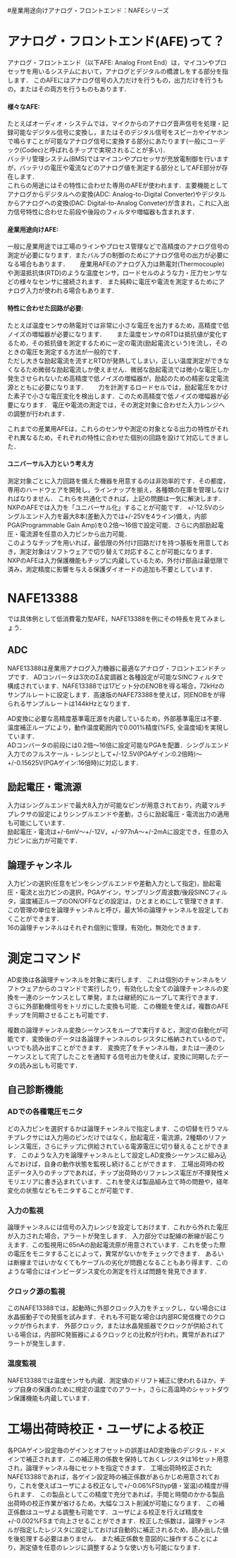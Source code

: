 #産業用途向けアナログ・フロントエンド：NAFEシリーズ

# アナログ・フロントエンド(AFE)って？

アナログ・フロントエンド（以下AFE: Analog Front End）は，マイコンやプロセッサを用いるシステムにおいて，アナログとデジタルの橋渡しをする部分を指します．
このAFEにはアナログ信号の入力だけを行うもの，出力だけを行うもの，またはその両方を行うものもあります．

#### 様々なAFE:
たとえばオーディオ・システムでは，マイクからのアナログ音声信号を処理・記録可能なデジタル信号に変換し，またはそのデジタル信号をスピーカやイヤホンで鳴らすことが可能なアナログ信号に変換する部分にあたります(一般にコーデック(Codec)と呼ばれるチップで実現されることが多い)．  
バッテリ管理システム(BMS)ではマイコンやプロセッサが充放電制御を行いますが，バッテリの電圧や電流などのアナログ値を測定する部分としてAFE部分が存在します．  
これらの用途にはその特性に合わせた専用のAFEが使われます．主要機能としてアナログからデジタルへの変換(ADC: Analog-to-Digital Converter)やデジタルからアナログへの変換(DAC: Digital-to-Analog Conveter)が含まれ，これに入出力信号特性に合わせた前段や後段のフィルタや増幅器も含まれます．

#### 産業用途向けAFE:
一般に産業用途では工場のラインやプロセス管理などで高精度のアナログ信号の測定が必要になります．またバルブの制御のためにアナログ信号の出力が必要になる場合もあります．　　
産業用AFEのアナログ入力は熱電対(Thermocouple)や測温抵抗体(RTD)のような温度センサ，ロードセルのような力・圧力センサなどの様々なセンサに接続されます．
また純粋に電圧や電流を測定するためにアナログ入力が使われる場合もあります．  

#### 特性に合わせた回路が必要:
たとえば温度センサの熱電対では非常に小さな電圧を出力するため，高精度で低ノイズの増幅器が必要になります．　　
また温度センサのRTDは抵抗値が変化するため，その抵抗値を測定するために一定の電流(励起電流という)を流し，そのときの電圧を測定する方法が一般的です．  
ただし大きな励起電流を流すとRTDが発熱してしまい，正しい温度測定ができなくなるため微弱な励起電流しか使えません．微弱な励起電流では微小な電圧しか発生させられないため高精度で低ノイズの増幅器が，励起のための精密な定電流源とともに必要になります．　　
力を計測するロードセルでは，励起電圧をかけた素子で小さな電圧変化を検出します．このため高精度で低ノイズの増幅器が必要になります．
電圧や電流の測定では，その測定対象に合わせた入力レンジへの調整が行われます．

これまでの産業用AFEは，これらのセンサや測定の対象となる出力の特性がそれぞれ異なるため，それぞれの特性に合わせた個別の回路を設けて対応してきました．  

#### ユニバーサル入力という考え方
測定対象ごとに入力回路を備えた機器を用意するのは非効率的です．その都度，専用のハードウェアを開発し，ラインナップを揃え，各種類の在庫を管理しなければなりません．
これらを共通化できれば，上記の問題は一気に解決します．
NXPのAFEでは入力を「ユニバーサル化」することが可能です．
+/-12.5Vのシングルエンド入力を最大8本(差動入力では+/-25Vを4ライン)備え，内部PGA(Programmable Gain Amp)を0.2倍〜16倍で設定可能．さらに内部励起電圧・電流源を任意の入力ピンから出力可能．   
このようなチップを用いれば，最低限の外付け回路だけを持つ基板を用意しておき，測定対象はソフトウェアで切り替えて対応することが可能になります．  
NXPのAFEは入力保護機能もチップに内蔵しているため，外付け部品は最低限で済み，測定精度に影響を与える保護ダイオードの追加も不要としています．  

# NAFE13388
では具体例として低消費電力型AFE，NAFE13388を例にその特長を見てみましょう．  

## ADC
NAFE13388は産業用アナログ入力機器に最適なアナログ・フロントエンドチップです．
ADコンバータは3次のΣΔ変調器と各種設定が可能なSINCフィルタで構成されています．NAFE13388では17ビット分のENOBを得る場合，72kHzのサンプルレートに設定します．高速版のNAFE73388を使えば，同ENOBをが得られるサンプルレートは144kHzとなります．

AD変換に必要な高精度基準電圧源を内蔵しているため，外部基準電圧は不要．温度補正ループにより，動作温度範囲内で0.001%精度(%FS, 全温度域)を実現しています．  
ADコンバータの前段には0.2倍〜16倍に設定可能なPGAを配置．シングルエンド入力でのフルスケール・レンジとして+/-12.5V(PGAゲイン:0.2倍時)〜+/-0.15625V(PGAゲイン:16倍時)に対応します．  

## 励起電圧・電流源
入力はシングルエンドで最大8入力が可能なピンが用意されており，内蔵マルチプレクサの設定によりシングルエンドや差動，さらに励起電圧・電流出力の適用も可能にしています．  
励起電圧・電流は+/-6mV〜+/-12V，+/-977nA〜+/-2mAに設定でき，任意の入力ピンに出力が可能です．  

## 論理チャンネル
入力ピンの選択(任意をピンをシングルエンドや差動入力として指定)，励起電圧・電流と出力ピンの選択，PGAゲイン，サンプリング周波数/後段SINCフィルタ，温度補正ループのON/OFFなどの設定は，ひとまとめにして管理できます．  
この管理の単位を論理チャンネルと呼び，最大16の論理チャンネルを設定しておくことができます．  
16の論理チャンネルはそれぞれ個別に管理，有効化，無効化できます．

# 測定コマンド
AD変換は各論理チャンネルを対象に実行します．
これは個別のチャンネルをソフトウェアからのコマンドで実行したり，有効化した全ての論理チャンネルの変換を一連のシーケンスとして単発，または継続的にループして実行できます．
さらに外部動機信号をトリガにした変換も可能．この機能を使えば，複数のAFEチップを同期させることも可能です．

複数の論理チャンネル変換シーケンスをループで実行すると，測定の自動化が可能です．変換後のデータは各論理チャンネルのレジスタに格納されているので，いつでも読み出すことができます．
変換完了をチャンネル毎，または一連のシーケンスとして完了したことを通知する信号出力を使えば，変換に同期したデータの読み出しも可能です．

## 自己診断機能
### ADでの各種電圧モニタ
どの入力ピンを選択するかは論理チャンネルで指定します．この切替を行うマルチプレクサには入力用のピンだけではなく，励起電圧・電流源，2種類のリファレンス電圧，さらにチップに供給されている電源電圧に切り替えることができます．
このような入力を論理チャンネルとして設定しAD変換シーケンスに組み込んでおけば，自身の動作状態を監視し続けることができます．
工場出荷時の校正データ入りのチップであれば，チップ出荷時のリファレンス電圧が不揮発性メモリエリアに書き込まれています．これを使えば製品組み立て時の問題や，経年変化の状態などもモニタすることが可能です．

### 入力の監視
論理チャンネルには信号の入力レンジを設定しておけます．これから外れた電圧が入力された場合，アラートが発生します．
入力部分では配線の断線が起こりえます．この監視用に65nAの励起電流原が用意されています．これを使った際の電圧をモニタすることによって，異常がないかをチェックできます．
あるいは断線まではいかなくてもケーブルの劣化が問題となることもあり得ます．このような場合にはインピーダンス変化の測定を行えば問題を発見できます．

### クロック源の監視
このNAFE13388では，起動時に外部クロック入力をチェックし，ない場合には水晶振動子での発振を試みます．それも不可能な場合は内部RC発信機でのクロックが作られます．
外部クロック，または水晶発振器でクロックが供給されている場合は，内部RC発振器によるクロックとの比較が行われ，異常があればアラートが発生します．

### 温度監視
NAFE13388では温度センサも内蔵．測定値のドリフト補正に使われるほか，チップ自身の保護のために規定の温度でのアラート，さらに高温時のシャットダウン保護機能も内蔵しています．

# 工場出荷時校正・ユーザによる校正
各PGAゲイン設定毎のゲインとオフセットの誤差はAD変換後のデジタル・ドメインで補正されます．この補正用の係数を保持しておくレジスタは16セット用意され，論理チャンネル毎にセットを指定できます．
工場出荷時校正されたNAFE13388であれば，各ゲイン設定時の補正係数があらかじめ用意されており，これを使えばユーザによる校正なしで+/-0.06%FS(typ値・室温)の精度が得られます．
この製品としてこの精度で充分であれば，手間と時間のかかる製品出荷時の校正作業が省けるため，大幅なコスト削減が可能になります．
この補正係数はユーザよる調整も可能です．ユーザによる校正を行えば精度を+/-0.002%FSまで向上させることができます．校正した係数は，論理チャンネルが指定したレジスタに設定しておけば自動的に補正されるため，読み出した値を後処理する必要はありません．
また補正係数を意図的に操作することにより，測定値を任意のレンジに調整するような使い方も可能になります．

